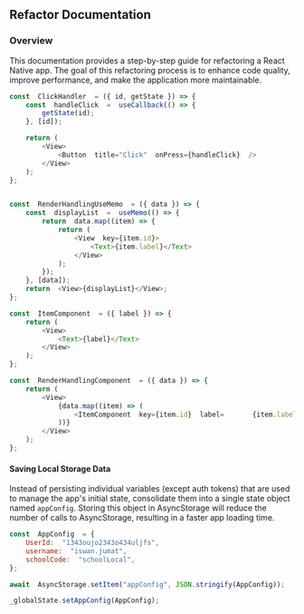 ## Refactor Documentation

### Overview

This documentation provides a step-by-step guide for refactoring a React Native app. The goal of this refactoring process is to enhance code quality, improve performance, and make the application more maintainable.

```js
const  ClickHandler  = ({ id, getState }) => {
	const  handleClick  =  useCallback(() => {
		getState(id);
	}, [id]);

	return (
		<View>
			<Button  title="Click"  onPress={handleClick}  />
		</View>
	);
};
```

```js

const  RenderHandlingUseMemo  = ({ data }) => {
	const  displayList  =  useMemo(() => {
		return  data.map((item) => {
			return (
				<View  key={item.id}>
					<Text>{item.label}</Text>
				</View>
			);
		});
	}, [data]);
	return  <View>{displayList}</View>;
};
```

```js
const  ItemComponent  = ({ label }) => {
	return (
		<View>
			<Text>{label}</Text>
		</View>
	);
};

const  RenderHandlingComponent  = ({ data }) => {
	return (
		<View>
			{data.map((item) => (
				<ItemComponent  key={item.id}  label=		{item.label}  />
			))}
		</View>
	);
};
```
#### Saving Local Storage Data
Instead of persisting individual variables (except auth tokens) that are used to manage the app's initial state, consolidate them into a single state object named `appConfig`. Storing this object in AsyncStorage will reduce the number of calls to AsyncStorage, resulting in a faster app loading time.
```js
const  AppConfig  = {
	UserId:  "1343oujo2343o434uljfs",
	username:  "iswan.jumat",
	schoolCode:  "schoolLocal",
};

await  AsyncStorage.setItem("appConfig", JSON.stringify(AppConfig));

_globalState.setAppConfig(AppConfig);
```
<!--stackedit_data:
eyJoaXN0b3J5IjpbMTU2NjM3ODk1MCwtMTcyOTE2OTA1Ml19
-->